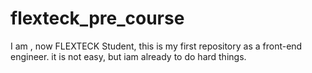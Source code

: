 # flexteck_pre_course
I am , now FLEXTECK Student, this is my first repository as a front-end engineer.
it is not easy, but iam already to do hard things.
